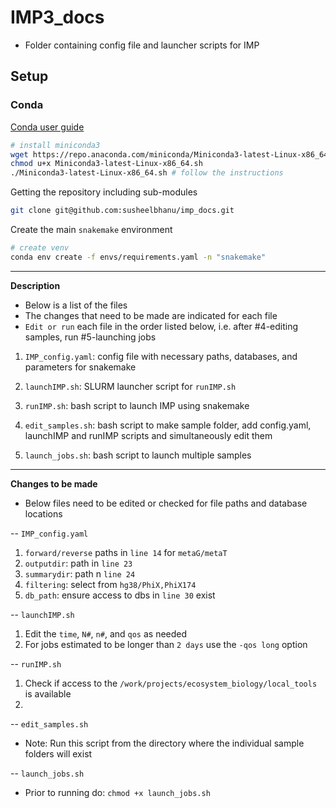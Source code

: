# IMP3_docs
- Folder containing config file and launcher scripts for IMP

## Setup

### Conda

[Conda user guide](https://docs.conda.io/projects/conda/en/latest/user-guide/index.html)

```bash
# install miniconda3
wget https://repo.anaconda.com/miniconda/Miniconda3-latest-Linux-x86_64.sh
chmod u+x Miniconda3-latest-Linux-x86_64.sh
./Miniconda3-latest-Linux-x86_64.sh # follow the instructions
```

Getting the repository including sub-modules
```bash
git clone git@github.com:susheelbhanu/imp_docs.git
```

Create the main `snakemake` environment

```bash
# create venv
conda env create -f envs/requirements.yaml -n "snakemake"
```

-------------
**Description**
- Below is a list of the files 
- The changes that need to be made are indicated for each file
- `Edit or run` each file in the order listed below, i.e. after #4-editing samples, run #5-launching jobs


1. `IMP_config.yaml`: config file with necessary paths, databases, and parameters for snakemake


2. `launchIMP.sh`: SLURM launcher script for `runIMP.sh`


3. `runIMP.sh`: bash script to launch IMP using snakemake


4. `edit_samples.sh`: bash script to make sample folder, add config.yaml, launchIMP and runIMP scripts and simultaneously edit them


5. `launch_jobs.sh`: bash script to launch multiple samples


-------------
**Changes to be made**
- Below files need to be edited or checked for file paths and database locations
  
-- `IMP_config.yaml`
  1. `forward/reverse` paths in `line 14` for `metaG/metaT`
  2. `outputdir`: path in `line 23`
  3. `summarydir`: path n `line 24`
  4. `filtering`: select from `hg38/PhiX,PhiX174`
  5. `db_path`: ensure access to dbs in `line 30` exist


-- `launchIMP.sh`
  1. Edit the `time`, `N#`, `n#`, and `qos` as needed
  2. For jobs estimated to be longer than `2 days` use the `-qos long` option


-- `runIMP.sh`
  1. Check if access to the `/work/projects/ecosystem_biology/local_tools` is available
  2. 


-- `edit_samples.sh`
  - Note: Run this script from the directory where the individual sample folders will exist


-- `launch_jobs.sh`
  - Prior to running do: `chmod +x launch_jobs.sh` 


